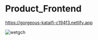 # Product_Frontend

https://gorgeous-kataifi-c194f3.netlify.app

![wetgch](https://github.com/Mansi0218/Product_Frontend/assets/95520980/7cd52f00-27b9-4332-be74-5701f6e3ebf5)
